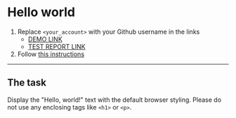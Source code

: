 # Hello world
1. Replace `<your_account>` with your Github username in the links
    - [DEMO LINK](https://RuslanaPodshyvalova.github.io/layout_hello-world/) <br>
    - [TEST REPORT LINK](https://RuslanaPodshyvalova.github.io/layout_hello-world/report/html_report/)
2. Follow [this instructions](https://mate-academy.github.io/layout_task-guideline/)
___

## The task 
Display the "Hello, world!" text with the default browser styling. Please do not 
use any enclosing tags like `<h1>` or `<p>`.
